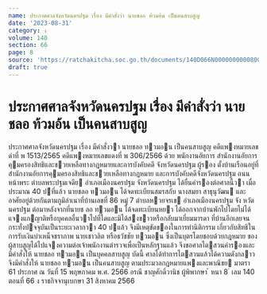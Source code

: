 ```yaml
---
name: ประกาศศาลจังหวัดนครปฐม เรื่อง มีคำสั่งว่า นายชลอ ท้วมอ้น เป็นคนสาบสูญ
date: '2023-08-31'
category: ง
volume: 140
section: 66
page: 8
source: 'https://ratchakitcha.soc.go.th/documents/140D066N0000000000800.pdf'
draft: true
---
```


# ประกาศศาลจังหวัดนครปฐม เรื่อง มีคำสั่งว่า นายชลอ ท้วมอ้น เป็นคนสาบสูญ

ประกาศศาลจังหวัดนครปฐม เรื่อง มีคําสั่งวา นายชลอ ทวมอน เป็นคนสาบสูญ คดีแพงหมายเลขดําที่ พ 1513/2565 คดีแพงหมายเลขแดงที่ พ 306/2566 ด้วย พนักงานอัยการ สํานักงานอัยการคุมครองสิทธิและชวยเหลือทางกฎหมายและการบังคับคดี จังหวัดนครปฐม ผู้รอง ตั้งบ้านเรือนอยู่ที่ สํานักงานอัยการคุมครองสิทธิและชวยเหลือทางกฎหมาย และการบังคับคดีจังหวัดนครปฐม ถนนหน้าพระ ตําบลพระปฐมเจดีย อําเภอเมืองนครปฐม จังหวัดนครปฐม ได้ยื่นคํารองต่อศาลนี้วา เมื่อประมาณ 40 ปที่แล้ว นายชลอ ทวมอน ได้จดทะเบียนสมรสกับ นางสมยา สาธุนุวัฒน และอาศัยอยู่ด้วยกันตามภูมิลําเนาที่บ้านเลขที่ 86 หมู่ 7 ตําบลหวยจรเข อําเภอเมืองนครปฐม จัง หวัดนครปฐม ต่อมาหลังจากที่นายช ลอ ทวมอน ได้จดทะเบียนหยา ได้ออกจากบ้านพักไปโดยไม่ได้แจงแกญาติหรือบุคคลอื่นวาไปที่ใดและมิได้สงขาวหรือกลับมาเยี่ยมมารดา ที่บ้านอีกเลยจนกระทั่งปจจุบันเป็นระยะเวลากวา 40 ปแล้ว จึงมีเหตุขัดของในการทํานิติกรรม เกี่ยวกับสิทธิในการรับเงินบําเหน็จชราภาพ นายเชาวลิต หรือธวัชชัย ทวมอน ซึ่งเป็นบุตรโดยชอบด้วยกฎหมาย ของผู้สาบสูญได้ไปแจงความต่อเจ้าพนักงานตํารวจเพื่อเป็นหลักฐานแล้ว จึงขอศาลไตสวนคํารองและมีคําสั่งให้ นายชลอ ทวมอน เป็นบุคคลสาบสูญ บัดนี้ ศาลได้ทําการไตสวนแล้วได้ความดังกลาว จึงมีคําสั่งให้ นายชลอ ทวมอน เป็นคนสาบสูญ ตามประมวลกฎหมายแพงและพาณิชย มาตรา 61 ประกาศ ณ วันที่ 15 พฤษภาคม พ.ศ. 2566 อรณี ชาญศักดิ์วานิช ผู้พิพากษา ้ หนา 8 ่ เลม 140 ตอนที่ 66 ง ราชกิจจานุเบกษา 31 สิงหาคม 2566
